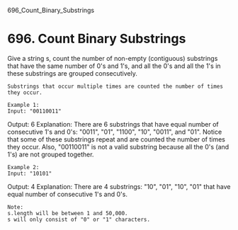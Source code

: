 696_Count_Binary_Substrings
# 696. Count Binary Substrings

Give a string s, count the number of non-empty (contiguous) substrings that have
        the same number of 0's and 1's, and all the 0's and all the 1's in these substrings are
        grouped consecutively.
    
    Substrings that occur multiple times are counted the number of times they occur.

    Example 1:
    Input: "00110011"
Output: 6
Explanation: There are 6 substrings that have equal number of consecutive 1's and 0's: "0011", "01", "1100", "10", "0011", and "01".
Notice that some of these substrings repeat and are counted the number of times they occur.
Also, "00110011" is not a valid substring because all the 0's (and 1's) are not grouped together.

    

    Example 2:
    Input: "10101"
Output: 4
Explanation: There are 4 substrings: "10", "01", "10", "01" that have equal number of consecutive 1's and 0's.

    

    Note:
    s.length will be between 1 and 50,000.
    s will only consist of "0" or "1" characters.